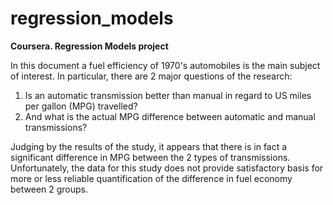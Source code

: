 # regression_models
**Coursera. Regression Models project**

In this document a fuel efficiency of 1970's automobiles is the main subject of interest. In particular, there are 2 major questions of the research:

1. Is an automatic transmission better than manual in regard to US miles per gallon (MPG) travelled?
2. And what is the actual MPG difference between automatic and manual transmissions?

Judging by the results of the study, it appears that there is in fact a significant difference in MPG between the 2 types of transmissions. Unfortunately, the data for this study does not provide satisfactory basis for more or less reliable quantification of the difference in fuel economy between 2 groups.

